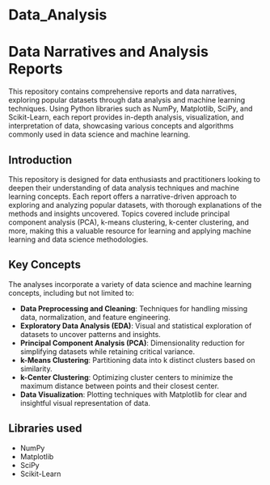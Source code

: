 # Data_Analysis

# Data Narratives and Analysis Reports

This repository contains comprehensive reports and data narratives, exploring popular datasets through data analysis and machine learning techniques. Using Python libraries such as NumPy, Matplotlib, SciPy, and Scikit-Learn, each report provides in-depth analysis, visualization, and interpretation of data, showcasing various concepts and algorithms commonly used in data science and machine learning.

## Introduction

This repository is designed for data enthusiasts and practitioners looking to deepen their understanding of data analysis techniques and machine learning concepts. Each report offers a narrative-driven approach to exploring and analyzing popular datasets, with thorough explanations of the methods and insights uncovered. Topics covered include principal component analysis (PCA), k-means clustering, k-center clustering, and more, making this a valuable resource for learning and applying machine learning and data science methodologies.

## Key Concepts

The analyses incorporate a variety of data science and machine learning concepts, including but not limited to:

- **Data Preprocessing and Cleaning**: Techniques for handling missing data, normalization, and feature engineering.
- **Exploratory Data Analysis (EDA)**: Visual and statistical exploration of datasets to uncover patterns and insights.
- **Principal Component Analysis (PCA)**: Dimensionality reduction for simplifying datasets while retaining critical variance.
- **k-Means Clustering**: Partitioning data into k distinct clusters based on similarity.
- **k-Center Clustering**: Optimizing cluster centers to minimize the maximum distance between points and their closest center.
- **Data Visualization**: Plotting techniques with Matplotlib for clear and insightful visual representation of data.

## Libraries used

- NumPy
- Matplotlib
- SciPy
- Scikit-Learn

